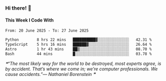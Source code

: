### Hi there! 👋

#### This Week I Code With
<!--START_SECTION:waka-->

```txt
From: 20 June 2025 - To: 27 June 2025

Python        8 hrs 22 mins   ██████████▓░░░░░░░░░░░░░░   42.31 %
TypeScript    5 hrs 16 mins   ██████▓░░░░░░░░░░░░░░░░░░   26.64 %
Astro         1 hr 43 mins    ██▒░░░░░░░░░░░░░░░░░░░░░░   08.70 %
Bash          44 mins         █░░░░░░░░░░░░░░░░░░░░░░░░   03.78 %
```

<!--END_SECTION:waka-->

<!--STARTS_HERE_QUOTE_README-->
<i>❝“The most likely way for the world to be destroyed, most experts agree, is by accident.  That’s where we come in; we’re computer professionals.  We cause accidents.”— Nathaniel Borenstein   ❞</i>
<!--ENDS_HERE_QUOTE_README-->

